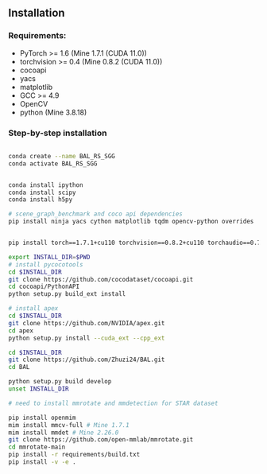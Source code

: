 ## Installation


### Requirements:
- PyTorch >= 1.6 (Mine 1.7.1 (CUDA 11.0))
- torchvision >= 0.4 (Mine 0.8.2 (CUDA 11.0))
- cocoapi
- yacs
- matplotlib
- GCC >= 4.9
- OpenCV
- python (Mine 3.8.18)


### Step-by-step installation

```bash

conda create --name BAL_RS_SGG 
conda activate BAL_RS_SGG


conda install ipython
conda install scipy
conda install h5py

# scene_graph_benchmark and coco api dependencies
pip install ninja yacs cython matplotlib tqdm opencv-python overrides


pip install torch==1.7.1+cu110 torchvision==0.8.2+cu110 torchaudio==0.7.2 -f https://download.pytorch.org/whl/torch_stable.html

export INSTALL_DIR=$PWD
# install pycocotools
cd $INSTALL_DIR
git clone https://github.com/cocodataset/cocoapi.git
cd cocoapi/PythonAPI
python setup.py build_ext install

# install apex
cd $INSTALL_DIR
git clone https://github.com/NVIDIA/apex.git
cd apex
python setup.py install --cuda_ext --cpp_ext

cd $INSTALL_DIR
git clone https://github.com/Zhuzi24/BAL.git
cd BAL

python setup.py build develop
unset INSTALL_DIR

# need to install mmrotate and mmdetection for STAR dataset

pip install openmim
mim install mmcv-full # Mine 1.7.1   
mim install mmdet # Mine 2.26.0 
git clone https://github.com/open-mmlab/mmrotate.git
cd mmrotate-main
pip install -r requirements/build.txt
pip install -v -e .

